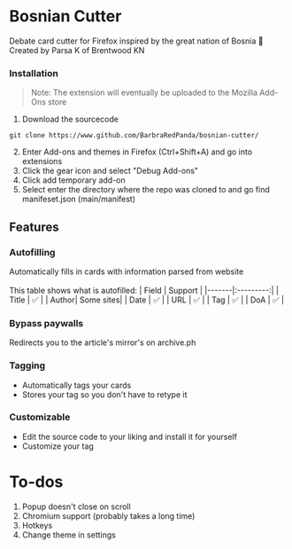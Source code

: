 # Bosnian Cutter

Debate card cutter for Firefox inspired by the great nation of Bosnia 💪 <br>
Created by Parsa K of Brentwood KN

### Installation
> Note: The extension will eventually be uploaded to the Mozilla Add-Ons store
1. Download the sourcecode
```
git clone https://www.github.com/BarbraRedPanda/bosnian-cutter/
```
2. Enter Add-ons and themes in Firefox (Ctrl+Shift+A) and go into extensions
3. Click the gear icon and select "Debug Add-ons"
4. Click add temporary add-on
5. Select enter the directory where the repo was cloned to and go find manifeset.json (main/manifest)

## Features
### Autofilling
Automatically fills in cards with information parsed from website 
<br><br>
This table shows what is autofilled:
| Field | Support   |
|-------|:---------:|
| Title | ✅        | 
| Author| Some sites|
| Date  | ✅        |
| URL   | ✅        |
| Tag   | ✅        |
| DoA   | ✅        |
### Bypass paywalls
Redirects you to the article's mirror's on archive.ph
### Tagging
* Automatically tags your cards 
* Stores your tag so you don't have to retype it
### Customizable
* Edit the source code to your liking and install it for yourself
* Customize your tag

# To-dos
1. Popup doesn't close on scroll
2. Chromium support (probably takes a long time)
2. Hotkeys
3. Change theme in settings

